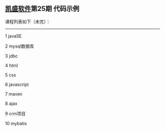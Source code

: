 ## [凯盛软件](http://www.kaishengit.com)第25期 代码示例 </br>
课程列表如下（未完）：
***
1 javaSE 

2 mysql数据库 

3 jdbc 

4 html 

5 css

6 javascript

7 maven

8 ajax

9 crm项目

10 mybatis



